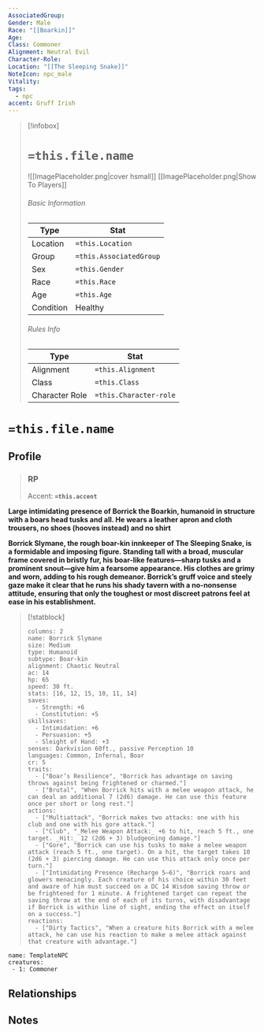 ```yaml
---
AssociatedGroup: 
Gender: Male
Race: "[[Boarkin]]"
Age: 
Class: Commoner
Alignment: Neutral Evil
Character-Role: 
Location: "[[The Sleeping Snake]]"
NoteIcon: npc_male
Vitality: 
tags:
  - npc
accent: Gruff Irish
---
```




> [!infobox]
> # `=this.file.name`
> ![[ImagePlaceholder.png|cover hsmall]]
> [[ImagePlaceholder.png|Show To Players]]
> ###### Basic Information
> Type |  Stat |
> ---|---|
> Location | `=this.Location` |
> Group | `=this.AssociatedGroup` |
> Sex | `=this.Gender` |
> Race | `=this.Race` |
> Age | `=this.Age` |
> Condition | Healthy |
> ###### Rules Info
> Type |  Stat |
> ---|---|
> Alignment | `=this.Alignment` |
> Class | `=this.Class` |
> Character Role | `=this.Character-role` |

# `=this.file.name`
## Profile

> ### RP
> Accent: **`=this.accent`**

**Large intimidating presence of Borrick the Boarkin, humanoid in structure with a boars head tusks and all. He wears a leather apron and cloth trousers, no shoes (hooves instead) and no shirt**

**Borrick Slymane, the rough boar-kin innkeeper of The Sleeping Snake, is a formidable and imposing figure. Standing tall with a broad, muscular frame covered in bristly fur, his boar-like features—sharp tusks and a prominent snout—give him a fearsome appearance. His clothes are grimy and worn, adding to his rough demeanor. Borrick’s gruff voice and steely gaze make it clear that he runs his shady tavern with a no-nonsense attitude, ensuring that only the toughest or most discreet patrons feel at ease in his establishment.**


> [!statblock]
> ```statblock
> columns: 2
> name: Borrick Slymane
> size: Medium
> type: Humanoid
> subtype: Boar-kin
> alignment: Chaotic Neutral
> ac: 14
> hp: 65
> speed: 30 ft.
> stats: [16, 12, 15, 10, 11, 14]
> saves:
>   - Strength: +6
>   - Constitution: +5
> skillsaves:
>   - Intimidation: +6
>   - Persuasion: +5
>   - Sleight of Hand: +3
> senses: Darkvision 60ft., passive Perception 10
> languages: Common, Infernal, Boar
> cr: 5
> traits:
>   - ["Boar’s Resilience", "Borrick has advantage on saving throws against being frightened or charmed."]
>   - ["Brutal", "When Borrick hits with a melee weapon attack, he can deal an additional 7 (2d6) damage. He can use this feature once per short or long rest."]
> actions:
>   - ["Multiattack", "Borrick makes two attacks: one with his club and one with his gore attack."]
>   - ["Club", "_Melee Weapon Attack:_ +6 to hit, reach 5 ft., one target. _Hit:_ 12 (2d6 + 3) bludgeoning damage."]
>   - ["Gore", "Borrick can use his tusks to make a melee weapon attack (reach 5 ft., one target). On a hit, the target takes 10 (2d6 + 3) piercing damage. He can use this attack only once per turn."]
>   - ["Intimidating Presence (Recharge 5–6)", "Borrick roars and glowers menacingly. Each creature of his choice within 30 feet and aware of him must succeed on a DC 14 Wisdom saving throw or be frightened for 1 minute. A frightened target can repeat the saving throw at the end of each of its turns, with disadvantage if Borrick is within line of sight, ending the effect on itself on a success."]
> reactions:
>   - ["Dirty Tactics", "When a creature hits Borrick with a melee attack, he can use his reaction to make a melee attack against that creature with advantage."]
> ```

```encounter-table
name: TemplateNPC
creatures:
 - 1: Commoner
```

## Relationships

## Notes
